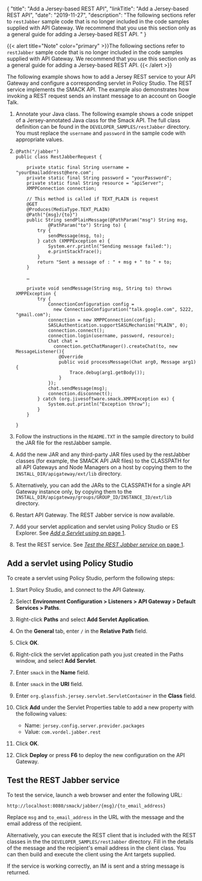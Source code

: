 {
"title": "Add a Jersey-based REST API",
"linkTitle": "Add a Jersey-based REST API",
"date": "2019-11-27",
"description": "The following sections refer to `restJabber` sample code that is no longer included in the code samples supplied with API Gateway. We recommend that you use this section only as a general guide for adding a Jersey-based REST API. "
}
﻿

{{< alert title="Note" color="primary" >}}The following sections refer to `restJabber` sample code that is no longer included in the code samples supplied with API Gateway. We recommend that you use this section only as a general guide for adding a Jersey-based REST API. {{< /alert >}}

The following example shows how to add a Jersey REST service to your API Gateway and configure a corresponding servlet in Policy Studio. The REST service implements the SMACK API. The example also demonstrates how invoking a REST request sends an instant message to an account on Google Talk.

1.  Annotate your Java class. The following example shows a code snippet of a Jersey-annotated Java class for the Smack API. The full class definition can be found in the `DEVELOPER_SAMPLES/restJabber` directory. You must replace the `username` and `password` in the sample code with appropriate values.
2.  ``` {space="preserve"}
    @Path("/jabber")
    public class RestJabberRequest {

        private static final String username = "yourEmailaddresst@here.com";
        private static final String password = "yourPassword";
        private static final String resource = "apiServer";
        XMPPConnection connection;   

        // This method is called if TEXT_PLAIN is request
        @GET
        @Produces(MediaType.TEXT_PLAIN)
        @Path("{msg}/{to}")
        public String sendPlainMessage(@PathParam("msg") String msg, 
                @PathParam("to") String to) {
            try {
                sendMessage(msg, to);     
            } catch (XMPPException e) {
                System.err.println("Sending message failed:");
                e.printStackTrace();       
            }
            return "Sent a message of : " + msg + " to " + to;
        }

        …

        private void sendMessage(String msg, String to) throws XMPPException {
            try {
                ConnectionConfiguration config = 
                  new ConnectionConfiguration("talk.google.com", 5222, "gmail.com");
                connection = new XMPPConnection(config);
                SASLAuthentication.supportSASLMechanism("PLAIN", 0);
                connection.connect();
                connection.login(username, password, resource);
                Chat chat = 
                  connection.getChatManager().createChat(to, new MessageListener(){
                    @Override
                    public void processMessage(Chat arg0, Message arg1) {
                        Trace.debug(arg1.getBody());
                    }
                });
                chat.sendMessage(msg);
                connection.disconnect();
            } catch (org.jivesoftware.smack.XMPPException ex) {
                System.out.println("Exception throw");
            }
        }

    } 
    ```

3.  Follow the instructions in the `README.TXT` in the sample directory to build the JAR file for the restJabber sample.
4.  Add the new JAR and any third-party JAR files used by the restJabber classes (for example, the SMACK API JAR files) to the CLASSPATH for all API Gateways and Node Managers on a host by copying them to the `INSTALL_DIR/apigateway/ext/lib` directory.
5.  Alternatively, you can add the JARs to the CLASSPATH for a single API Gateway instance only, by copying them to the `INSTALL_DIR/apigateway/groups/GROUP_ID/INSTANCE_ID/ext/lib` directory.
6.  Restart API Gateway. The REST Jabber service is now available.
7.  Add your servlet application and servlet using Policy Studio or ES Explorer. See [*Add a Servlet using* on page 1](#Adding).
8.  Test the REST service. See [*Test the REST Jabber service* on page 1](#Test).

Add a servlet using Policy Studio
---------------------------------

To create a servlet using Policy Studio, perform the following steps:

1.  Start Policy Studio, and connect to the API Gateway.
2.  Select **Environment Configuration > Listeners > API Gateway > Default Services > Paths**.
3.  Right-click **Paths** and select **Add Servlet Application**.
4.  On the **General** tab, enter `/` in the **Relative Path** field.
5.  Click **OK**.
6.  Right-click the servlet application path you just created in the Paths window, and select **Add Servlet**.
7.  Enter `smack` in the **Name** field.
8.  Enter `smack` in the **URI** field.
9.  Enter `org.glassfish.jersey.servlet.ServletContainer` in the **Class** field.
10. Click **Add** under the Servlet Properties table to add a new property with the following values:
    -   Name: `jersey.config.server.provider.packages`
    -   Value: `com.vordel.jabber.rest`

    >
11. Click **OK**.
12. Click **Deploy** or press **F6** to deploy the new configuration on the API Gateway.

Test the REST Jabber service
----------------------------

To test the service, launch a web browser and enter the following URL:

``` {space="preserve"}
http://localhost:8080/smack/jabber/{msg}/{to_email_address}
```

Replace `msg` and `to_email_address` in the URL with the message and the email address of the recipient.

Alternatively, you can execute the REST client that is included with the REST classes in the the `DEVELOPER_SAMPLES/restJabber` directory. Fill in the details of the message and the recipient's email address in the client class. You can then build and execute the client using the Ant targets supplied.

If the service is working correctly, an IM is sent and a string message is returned.
